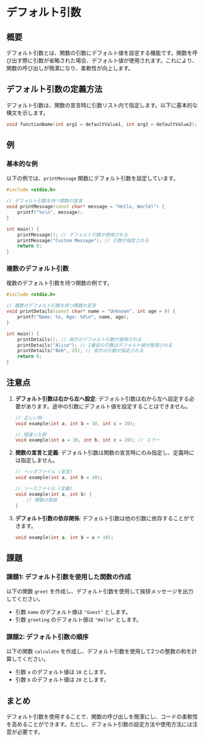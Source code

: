 # デフォルト引数

## 概要
デフォルト引数とは、関数の引数にデフォルト値を設定する機能です。関数を呼び出す際に引数が省略された場合、デフォルト値が使用されます。これにより、関数の呼び出しが簡潔になり、柔軟性が向上します。

## デフォルト引数の定義方法
デフォルト引数は、関数の宣言時に引数リスト内で指定します。以下に基本的な構文を示します。

```cpp
void functionName(int arg1 = defaultValue1, int arg2 = defaultValue2);
```

## 例

### 基本的な例
以下の例では、`printMessage` 関数にデフォルト引数を設定しています。

```cpp
#include <stdio.h>

// デフォルト引数を持つ関数の宣言
void printMessage(const char* message = "Hello, World!") {
    printf("%s\n", message);
}

int main() {
    printMessage(); // デフォルト引数が使用される
    printMessage("Custom Message"); // 引数が指定される
    return 0;
}
```

### 複数のデフォルト引数
複数のデフォルト引数を持つ関数の例です。

```cpp
#include <stdio.h>

// 複数のデフォルト引数を持つ関数の宣言
void printDetails(const char* name = "Unknown", int age = 0) {
    printf("Name: %s, Age: %d\n", name, age);
}

int main() {
    printDetails(); // 両方のデフォルト引数が使用される
    printDetails("Alice"); // 2番目の引数はデフォルト値が使用される
    printDetails("Bob", 25); // 両方の引数が指定される
    return 0;
}
```

## 注意点
1. **デフォルト引数は右から左へ設定**: デフォルト引数は右から左へ設定する必要があります。途中の引数にデフォルト値を設定することはできません。
    ```cpp
    // 正しい例
    void example(int a, int b = 10, int c = 20);

    // 間違った例
    void example(int a = 10, int b, int c = 20); // エラー
    ```

2. **関数の宣言と定義**: デフォルト引数は関数の宣言時にのみ指定し、定義時には指定しません。
    ```cpp
    // ヘッダファイル (宣言)
    void example(int a, int b = 10);

    // ソースファイル (定義)
    void example(int a, int b) {
        // 関数の実装
    }
    ```

3. **デフォルト引数の依存関係**: デフォルト引数は他の引数に依存することができます。
    ```cpp
    void example(int a, int b = a + 10);
    ```

## 課題

### 課題1: デフォルト引数を使用した関数の作成
以下の関数 `greet` を作成し、デフォルト引数を使用して挨拶メッセージを出力してください。
- 引数 `name` のデフォルト値は `"Guest"` とします。
- 引数 `greeting` のデフォルト値は `"Hello"` とします。

### 課題2: デフォルト引数の順序
以下の関数 `calculate` を作成し、デフォルト引数を使用して2つの整数の和を計算してください。
- 引数 `a` のデフォルト値は `10` とします。
- 引数 `b` のデフォルト値は `20` とします。

## まとめ
デフォルト引数を使用することで、関数の呼び出しを簡潔にし、コードの柔軟性を高めることができます。ただし、デフォルト引数の設定方法や使用方法には注意が必要です。